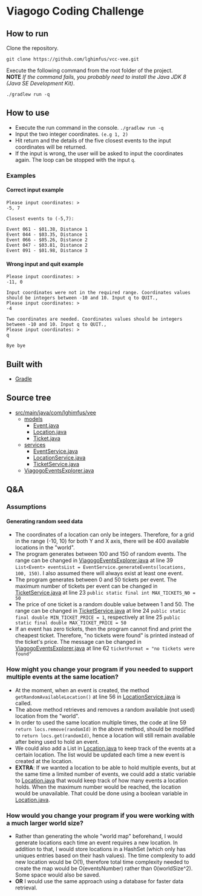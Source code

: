 # Viagogo Coding Challenge

## How to run

Clone the repository.
```
git clone https://github.com/lghimfus/vcc-vee.git
```
Execute the following command from the root folder of the project.<br/>
**NOTE** *If the command fails, you probably need to install the Java JDK 8 (Java SE Development Kit)*.
```
./gradlew run -q
```

## How to use
* Execute the run command in the console. `./gradlew run -q`
* Input the two integer coordinates. `(e.g 1, 2)`
* Hit return and the details of the five closest events to the input coordinates will be returned. 
* If the input is wrong, the user will be asked to input the coordinates again. The loop can be stopped with the input `q`.
### Examples
#### Correct input example
```
Please input coordinates: > 
-5, 7

Closest events to (-5,7):

Event 061 - $01.38, Distance 1
Event 044 - $03.35, Distance 1
Event 066 - $05.26, Distance 2
Event 047 - $03.81, Distance 2
Event 091 - $01.98, Distance 3
```
#### Wrong input and quit example
```
Please input coordinates: > 
-11, 0

Input coordinates were not in the required range. Coordinates values should be integers between -10 and 10. Input q to QUIT.,
Please input coordinates: > 
-4

Two coordinates are needed. Coordinates values should be integers between -10 and 10. Input q to QUIT.,
Please input coordinates: > 
q                           

Bye bye
```

## Built with 
* [Gradle](https://gradle.org/)

## Source tree

 * [src/main/java/com/lghimfus/vee](./src/main/java/com/lghimfus/vee)
   * [models](./src/main/java/com/lghimfus/vee/models)
     * [Event.java](./src/main/java/com/lghimfus/vee/models/Event.java)
     * [Location.java](./src/main/java/com/lghimfus/vee/models/Location.java)
     * [Ticket.java](./src/main/java/com/lghimfus/vee/models/Ticket.java)
   * [services](./src/main/java/com/lghimfus/vee/services)
     * [EventService.java](./src/main/java/com/lghimfus/vee/services/EventService.java)
     * [LocationService.java](./src/main/java/com/lghimfus/vee/services/LocationService.java)
     * [TicketService.java](./src/main/java/com/lghimfus/vee/services/TicketService.java)
   * [ViagogoEventsExplorer.java](./src/main/java/com/lghimfus/vee/ViagogoEventsExplorer.java)

## Q&A
### Assumptions
#### Generating random seed data
  * The coordinates of a location can only be integers. Therefore, for a grid in the range (-10, 10) for both Y and X axis, there will be 400 available locations in the "world".
  * The program generates between 100 and 150 of random events. The range can be changed in [ViagogoEventsExplorer.java](./src/main/java/com/lghimfus/vee/ViagogoEventsExplorer.java) at line 39 `List<Event> eventsList = EventService.generateEvents(locations, 100, 150)`. I also assumed there will always exist at least one event.
  * The program generates between 0 and 50 tickets per event. The maximum number of tickets per event can be changed in [TicketService.java](./src/main/java/com/lghimfus/vee/services/TicketService.java) at line 23 `public static final int MAX_TICKETS_N0 = 50`
  * The price of one ticket is a random double value between 1 and 50. The range can be changed in [TicketService.java](./src/main/java/com/lghimfus/vee/services/TicketService.java) at line 24 `public static final double MIN_TICKET_PRICE = 1`, respectively at line 25 `public static final double MAX_TICKET_PRICE = 50`
  * If an event has zero tickets, then the program cannot find and print the cheapest ticket. Therefore, "no tickets were found" is printed instead of the ticket's price. The message can be changed in [ViagogoEventsExplorer.java](./src/main/java/com/lghimfus/vee/ViagogoEventsExplorer.java) at line 62 `ticketFormat = "no tickets were found"`

### How might you change your program if you needed to support multiple events at the same location?
  * At the moment, when an event is created, the method `getRandomAvailableLocation()` at line 56 in [LocationService.java](./src/main/java/com/lghimfus/vee/services/LocationService.java) is called.
  * The above method retrieves and removes a random available (not used) location from the "world".
  * In order to used the same location multiple times, the code at line 59 `return locs.remove(randomId)` in the above method, should be modified to `return locs.get(randomId)`, hence a location will still remain available after being used to hold an event.
  * We could also add a List<Event> in [Location.java](./src/main/java/com/lghimfus/vee/models/Location.java) to keep track of the events at a certain location. The list would be updated each time a new event is created at the location.
  * **EXTRA**: If we wanted a location to be able to hold multiple events, but at the same time a limited number of events, we could add a static variable to [Location.java](./src/main/java/com/lghimfus/vee/models/Location.java) that would keep track of how many events a location holds. When the maximum number would be reached, the location would be unavailable. That could be done using a boolean variable in [Location.java](./src/main/java/com/lghimfus/vee/models/Location.java).
  
### How would you change your program if you were working with a much larger world size?
  * Rather than generating the whole "world map" beforehand, I would generate locations each time an event requires a new location. In addition to that, I would store locations in a HashSet (which only has uniques entries based on their hash values). The time complexity to add new location would be O(1), therefore total time complexity needed to create the map would be O(eventsNumber) rather than 0(worldSize^2). Some space would also be saved.
  * **OR** I would use the same approach using a database for faster data retrieval.
